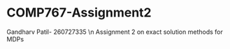 # COMP767-Assignment2 
Gandharv Patil- 260727335
\n Assignment 2 on exact solution methods for MDPs
